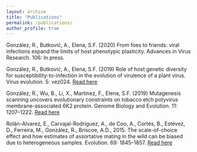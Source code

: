 ```yaml
---
layout: archive
title: "Publications"
permalink: /publications/
author_profile: true
---
```


González, R., Butković, A., Elena, S.F. (2020)
From foes to friends: viral infections expand the limits of host phenotypic plasticity.
Advances in Virus Research. 106: In press.

González, R., Butković, A., Elena, S.F. (2019)
Role of host genetic diversity for susceptibility-to-infection in the evolution of virulence of a plant virus. 
Virus evolution. 5: vez024. 
[Read here](https://doi.org/10.1093/ve/vez024)

González, R., Wu, B., Li, X., Martínez, F., Elena, S.F. (2019) 
Mutagenesis scanning uncovers evolutionary constraints on tobacco etch potyvirus membrane-associated 6K2 protein. 
Genome Biology and Evolution. 11: 1207–1222. 
[Read here](https://doi.org/10.1093/gbe/evz069)

Rolán-Alvarez, E., Carvajal-Rodríguez, A., de Coo, A., Cortés, B., Estévez, D., Ferreira, M., González, R., Briscoe, A.D., 2015. 
The scale-of-choice effect and how estimates of assortative mating in the wild can be biased due to heterogeneous samples. 
Evolution. 69: 1845–1857. 
[Read here](https://doi.org/10.1111/evo.12691)
